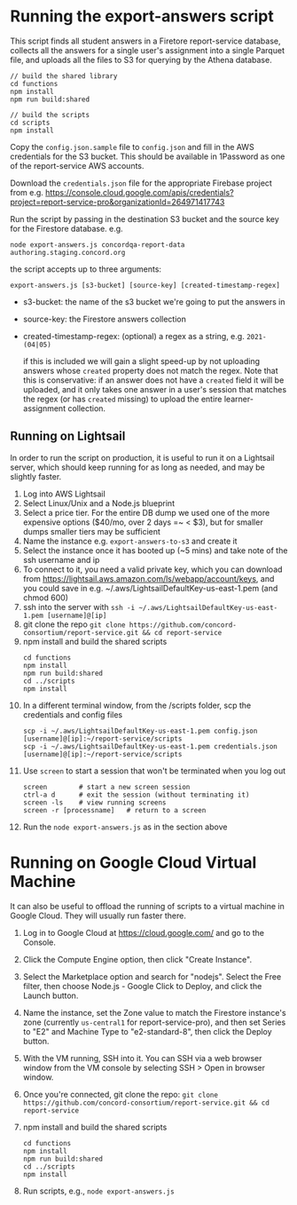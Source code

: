 # Running the export-answers script

This script finds all student answers in a Firetore report-service database, collects all the answers for a single
user's assignment into a single Parquet file, and uploads all the files to S3 for querying by the Athena database.

```
// build the shared library
cd functions
npm install
npm run build:shared

// build the scripts
cd scripts
npm install
```

Copy the `config.json.sample` file to `config.json` and fill in the AWS credentials for the S3 bucket. This should
be available in 1Password as one of the report-service AWS accounts.

Download the `credentials.json` file for the appropriate Firebase project from e.g.
https://console.cloud.google.com/apis/credentials?project=report-service-pro&organizationId=264971417743

Run the script by passing in the destination S3 bucket and the source key for the Firestore database. e.g.

```
node export-answers.js concordqa-report-data authoring.staging.concord.org
```

the script accepts up to three arguments:

```
export-answers.js [s3-bucket] [source-key] [created-timestamp-regex]
```

* s3-bucket: the name of the s3 bucket we're going to put the answers in
* source-key: the Firestore answers collection
* created-timestamp-regex: (optional) a regex as a string, e.g. `2021-(04|05)`

  if this is included we will gain a slight speed-up by not uploading answers whose `created` property does not match
  the regex. Note that this is conservative: if an answer does not have a `created` field it will be uploaded, and it
  only takes one answer in a user's session that matches the regex (or has `created` missing) to upload the entire
  learner-assignment collection.

## Running on Lightsail

In order to run the script on production, it is useful to run it on a Lightsail server, which should keep running for as long as needed, and may be slightly faster.

1. Log into AWS Lightsail
2. Select Linux/Unix and a Node.js blueprint
3. Select a price tier. For the entire DB dump we used one of the more expensive options ($40/mo, over 2 days =~ < $3), but for smaller dumps smaller tiers may be sufficient
4. Name the instance e.g. `export-answers-to-s3` and create it
5. Select the instance once it has booted up (~5 mins) and take note of the ssh username and ip
6. To connect to it, you need a valid private key, which you can download from https://lightsail.aws.amazon.com/ls/webapp/account/keys, and you could save in e.g. ~/.aws/LightsailDefaultKey-us-east-1.pem (and chmod 600)
7. ssh into the server with `ssh -i ~/.aws/LightsailDefaultKey-us-east-1.pem [username]@[ip]`
8. git clone the repo `git clone https://github.com/concord-consortium/report-service.git && cd report-service`
9. npm install and build the shared scripts
    ```
    cd functions
    npm install
    npm run build:shared
    cd ../scripts
    npm install
   ```
10. In a different terminal window, from the /scripts folder, scp the credentials and config files
    ```
    scp -i ~/.aws/LightsailDefaultKey-us-east-1.pem config.json [username]@[ip]:~/report-service/scripts
    scp -i ~/.aws/LightsailDefaultKey-us-east-1.pem credentials.json [username]@[ip]:~/report-service/scripts
    ```
11. Use `screen` to start a session that won't be terminated when you log out
    ```
    screen        # start a new screen session
    ctrl-a d      # exit the session (without terminating it)
    screen -ls    # view running screens
    screen -r [processname]   # return to a screen
    ```
12. Run the `node export-answers.js` as in the section above

# Running on Google Cloud Virtual Machine

It can also be useful to offload the running of scripts to a virtual machine in Google Cloud. They will usually run faster there.

1. Log in to Google Cloud at https://cloud.google.com/ and go to the Console.

2. Click the Compute Engine option, then click "Create Instance".

3. Select the Marketplace option and search for "nodejs". Select the Free filter, then choose Node.js - Google Click to Deploy, and click the Launch button.

4. Name the instance, set the Zone value to match the Firestore instance's zone (currently `us-central1` for report-service-pro), and then set Series to "E2" and Machine Type to "e2-standard-8", then click the Deploy button.

4. With the VM running, SSH into it. You can SSH via a web browser window from the VM console by selecting SSH > Open in browser window.

5. Once you're connected, git clone the repo: `git clone https://github.com/concord-consortium/report-service.git && cd report-service`

6. npm install and build the shared scripts
    ```
    cd functions
    npm install
    npm run build:shared
    cd ../scripts
    npm install
   ```

7. Run scripts, e.g., `node export-answers.js`
